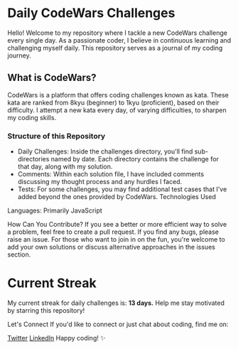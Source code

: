 # Daily CodeWars Challenges

Hello! Welcome to my repository where I tackle a new CodeWars challenge every single day. As a passionate coder, I believe in continuous learning and challenging myself daily. This repository serves as a journal of my coding journey.

## What is CodeWars?

CodeWars is a platform that offers coding challenges known as kata. These kata are ranked from 8kyu (beginner) to 1kyu (proficient), based on their difficulty. I attempt a new kata every day, of varying difficulties, to sharpen my coding skills.

### Structure of this Repository

- Daily Challenges: Inside the challenges directory, you'll find sub-directories named by date. Each directory contains the challenge for that day, along with my solution.
- Comments: Within each solution file, I have included comments discussing my thought process and any hurdles I faced.
- Tests: For some challenges, you may find additional test cases that I've added beyond the ones provided by CodeWars.
  Technologies Used

Languages: Primarily JavaScript

How Can You Contribute?
If you see a better or more efficient way to solve a problem, feel free to create a pull request.
If you find any bugs, please raise an issue.
For those who want to join in on the fun, you're welcome to add your own solutions or discuss alternative approaches in the issues section.

# Current Streak

My current streak for daily challenges is: **13 days.** Help me stay motivated by starring this repository!

Let's Connect
If you'd like to connect or just chat about coding, find me on:

[Twitter](https://twitter.com/HozayDev)
[LinkedIn](https://linkedin.com/in/josediazdev)
Happy coding! ✨
